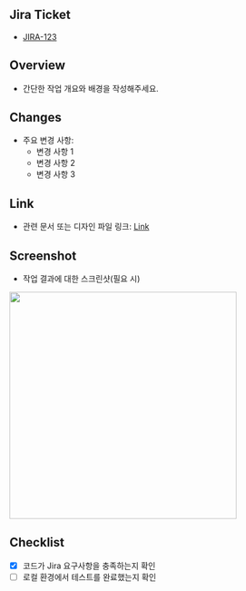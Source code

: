 ## Jira Ticket
- [JIRA-123](https://your-jira-instance.com/browse/JIRA-123) <!-- 티켓 번호와 링크를 추가 -->

## Overview
- 간단한 작업 개요와 배경을 작성해주세요.

## Changes
- 주요 변경 사항:
    - 변경 사항 1
    - 변경 사항 2
    - 변경 사항 3

## Link
- 관련 문서 또는 디자인 파일 링크: [Link](#)

## Screenshot
- 작업 결과에 대한 스크린샷(필요 시)

<img src="" width="400" />

## Checklist
- [X] 코드가 Jira 요구사항을 충족하는지 확인
- [ ] 로컬 환경에서 테스트를 완료했는지 확인